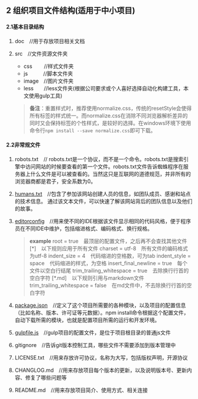 ## 2 组织项目文件结构(适用于中小项目)
#### 2.1基本目录结构
1. doc　//用于存放项目相关文档
2. src　//文件资源文件夹
   - css　　  //样式文件夹
   - js　　　//脚本文件夹
   - image　//图片文件夹
   - less　　//less文件夹(根据公司要求或个人喜好选择自动化构建工具，本文使用gulp工具)

   > **备注**：重置样式时，推荐使用normalize.css，传统的resetStyle会使得所有标签的样式统一。而normalize.css在消除不同浏览器解析差异的同时又会保持标签的个性样式，是较好的选择。在windows环境下使用命令行`npm install --save normalize.css`即可下载。

#### 2.2非常规文件
1. robots.txt　// robots.txt是一个协议，而不是一个命令。robots.txt是搜索引擎中访问网站的时候要查看的第一个文件。robots.txt文件告诉蜘蛛程序在服务器上什么文件是可以被查看的。当然这只是互联网的道德规范，并非所有的浏览器商都是君子，安全系数为0。
2. [humans.txt](http://www.humanstxt.org.cn/)　//包含了参加该网站创建人员的信息，如团队成员、感谢和站点的技术信息。 通过该文本文件，可以快速了解该网站背后的团队信息以及他们的故事。
3. [editorconfig](http://editorconfig.org/)　//用来使不同的IDE根据该文件显示相同的代码风格，便于程序员在不同IDE中维护，包括缩进格式、编码格式、换行规格。

   > **example**
root = true　最顶层的配置文件，之后再不会查找其他文件
[\*]　以下规则应用于所有文件
charset = utf-8　所有文件的编码格式为utf-8
indent_size = 4　代码缩进的空格数，可为tab
indent_style = space　代码缩进的样式，为空格
insert_final_newline = true　每个文件以空白行结尾
trim_trailing_whitespace = true　去除换行行首的空白字符
[\*.md]　以下规则引用与markdown文件
trim_trailing_whitespace =  false　在md文件中，不去除换行行首的空白字符
4. [package.json](http://www.ydcss.com/archives/18)　//定义了这个项目所需要的各种模块，以及项目的配置信息（比如名称、版本、许可证等元数据）。npm install命令根据这个配置文件，自动下载所需的模块，也就是配置项目所需的运行和开发环境。
5. [gulpfile.js](http://www.ydcss.com/archives/18)　//gulp项目的配置文件，是位于项目根目录的普通js文件
6. gitignore　//告诉git版本控制工具，哪些文件不需要添加到版本管理中
7. LICENSE.txt　//用来存放许可协议，名称为大写，包括版权声明，开源协议
8. CHANGLOG.md　//用来存放项目每个版本的更新，以及说明版本号、更新内容、修复了哪些问题等
9. README.md　//用来存放项目简介、使用方式、相关连接
